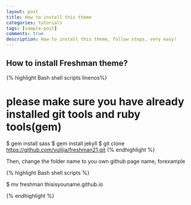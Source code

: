 ```yaml
---
layout: post
title: How to install this theme
categories: tutorials 
tags: [sample-post]
comments: true
description: How to install this theme, follow steps, very easy!
---
```


## How to install Freshman theme?


{% highlight Bash shell scripts linenos%}
# please make sure you have already installed git tools and ruby tools(gem)
$ gem install sass
$ gem install jekyll
$ git clone https://github.com/yulijia/freshman21.git
{% endhighlight %}

Then, change the folder name to you own github page name, forexample

{% highlight Bash shell scripts %}

 $ mv freshman thisisyouname.github.io

{% endhighlight %} 
